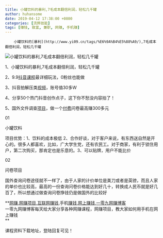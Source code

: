 ```yaml
---
title: 小罐饮料的暴利,7毛成本翻倍利润，轻松几千罐
author: huhansome
date: 2019-04-12 17:38:00 +0800
categories: [流弊技能]
tags: [赚钱, 致富, 兼职, 网赚, 手机赚]
---
```



        小罐饮料的[暴利](http://www.yi09.cn/tags/%E6%9A%B4%E5%88%A9/),7毛成本翻倍利润，轻松几千罐

  

![小罐饮料的暴利,7毛成本翻倍利润，轻松几千罐](http://www.yi09.cn/zb_users/upload/2021/07/20210731230654162774401454888.png)

1、小罐饮料的暴利,7毛成本翻倍利润，轻松几千罐

2、9.9[抖音](http://www.yi09.cn/tags/%E6%8A%96%E9%9F%B3/)[课程](http://www.yi09.cn/tags/%E8%AF%BE%E7%A8%8B/)最详细玩法，0粉丝也能做

3、抖音拍解压类[视频](http://www.yi09.cn/tags/shipin/)，账号值30多W

4、分享50个热门抖音创作点子，这下你不愁没内容拍了！

5、国外文件调查[项目](http://www.yi09.cn/tags/%E9%A1%B9%E7%9B%AE/)，做一个[付费](http://www.yi09.cn/tags/fufei/)问卷最高赚300多元

  

01

小罐饮料

  

项目优势：1、饮料的成本极低
2、合作好谈，对于客户来说，有东西送自然是开心的。很多人都喜欢，比如，广大学生党，还有农民工。对于商家，有利于锁住用户，第二次购买，那肯定也是乐意的。3、可以贴牌，用户不能比价

  

02

问卷项目

国外查询问卷途径就不一样了，由于人家的计价单位是美刀或者是英镑，而且人家的单价也比较高，最高的一份查询问卷价格能达到好几十，转换成人民币就是好几百了，所以想通过做查询问卷挣钱仍是做国外的比较好

  

  

**[网赚](http://www.yi09.cn/tags/%E7%BD%91%E8%B5%9A/),[网赚项目](http://www.yi09.cn/tags/%E7%BD%91%E8%B5%9A%E9%A1%B9%E7%9B%AE/),[互联网赚钱](http://www.yi09.cn/tags/%E4%BA%92%E8%81%94%E7%BD%91%E8%B5%9A%E9%92%B1/),手机[赚钱](http://www.yi09.cn/tags/%E8%B5%9A%E9%92%B1/),[网上赚钱](http://www.yi09.cn/tags/%E7%BD%91%E4%B8%8A%E8%B5%9A%E9%92%B1/),[一零九网赚博客](http://www.yi09.cn/tags/%E4%B8%80%E9%9B%B6%E4%B9%9D%E7%BD%91%E8%B5%9A%E5%8D%9A%E5%AE%A2/)  
一零九网赚博客每天给大家分享各种网赚课程，网赚项目，教大家如何用手机在网上赚钱  
**  
  
  

课程资料下载地址，登陆回复可见！

